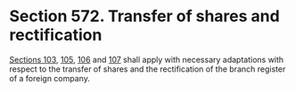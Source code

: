 # Section 572. Transfer of shares and rectification

[Sections 103](../../part-3-management-of-company/division-1-share-and-capital-maintenance/subdivision-2-share-certificate-title-transfer-and-transmission/section-103.-rectification.md), [105](../../part-3-management-of-company/division-1-share-and-capital-maintenance/subdivision-2-share-certificate-title-transfer-and-transmission/section-105.-requirement-for-instrument-of-transfer.md), [106](../../part-3-management-of-company/division-1-share-and-capital-maintenance/subdivision-2-share-certificate-title-transfer-and-transmission/section-106.-registration-of-transfer-or-refusal-of-registration.md) and [107](../../part-3-management-of-company/division-1-share-and-capital-maintenance/subdivision-2-share-certificate-title-transfer-and-transmission/section-107.-order-of-court-for-registration.md) shall apply with necessary adaptations with respect to the transfer of shares and the rectification of the branch register of a foreign company.

